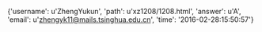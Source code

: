 {'username': u'ZhengYukun', 'path': u'xz1208/1208.html', 'answer': u'A', 'email': u'zhengyk11@mails.tsinghua.edu.cn', 'time': '2016-02-28:15:50:57'}
